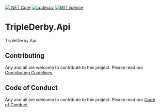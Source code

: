 [![.NET Core](https://github.com/ovation22/TripleDerby.Api/workflows/.NET%20Core/badge.svg)](https://github.com/ovation22/TripleDerby.Api/actions?query=workflow%3A%22.NET+Core%22) 
[![codecov](https://codecov.io/gh/ovation22/TripleDerby.Api/branch/master/graph/badge.svg?token=Z09SQN3Q3N)](https://codecov.io/gh/ovation22/TripleDerby.Api/branch/master)
[![MIT license](http://img.shields.io/badge/license-MIT-brightgreen.svg)](https://github.com/ovation22/TripleDerby.Api/blob/master/LICENSE)

# TripleDerby.Api
TripleDerby Api

## Contributing
Any and all are welcome to contribute to this project.
Please read our [Contributing Guidelines](/.github/CONTRIBUTING.md)

## Code of Conduct
Any and all are welcome to contribute to this project.
Please read our [Code of Conduct](/.github/CODE_OF_CONDUCT.md)
